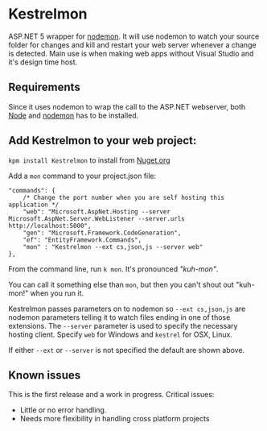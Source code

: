 Kestrelmon
==========

ASP.NET 5 wrapper for [nodemon](http://nodemon.io/). It will use nodemon to watch your source folder for changes and kill and restart your
web server whenever a change is detected. Main use is when making web apps without Visual Studio and it's design time host. 

## Requirements
Since it uses nodemon to wrap the call to the ASP.NET webserver, both [Node](http://nodejs.org/) and [nodemon](http://nodemon.io/) has to be installed. 

## Add Kestrelmon to your web project: 

`kpm install Kestrelmon` to install from [Nuget.org](https://www.nuget.org/packages/Kestrelmon/)

Add a `mon` command to your project.json file: 

```
"commands": {
    /* Change the port number when you are self hosting this application */
    "web": "Microsoft.AspNet.Hosting --server Microsoft.AspNet.Server.WebListener --server.urls http://localhost:5000",
    "gen": "Microsoft.Framework.CodeGeneration",
    "ef": "EntityFramework.Commands",
    "mon" : "Kestrelmon --ext cs,json,js --server web"
},
```
From the command line, run `k mon`. It's pronounced *"kuh-mon"*. 

You can call it something else than `mon`, but then you can't shout out "kuh-mon!" when you run it. 

Kestrelmon passes parameters on to nodemon so `--ext cs,json,js` are nodemon parameters telling it to watch files ending in 
one of those extensions. The `--server` parameter is used to specify the necessary hosting client.  Specify `web` for Windows and `kestrel` for OSX, Linux.

If either `--ext` or `--server` is not specified the default are shown above.

## Known issues
This is the first release and a work in progress. Critical issues:
* Little or no error handling. 
* Needs more flexibility in handling cross platform projects 
